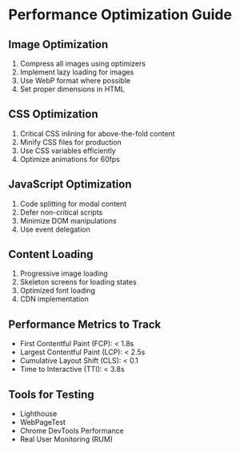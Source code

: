 # Performance Optimization Guide

## Image Optimization
1. Compress all images using optimizers
2. Implement lazy loading for images
3. Use WebP format where possible
4. Set proper dimensions in HTML

## CSS Optimization
1. Critical CSS inlining for above-the-fold content
2. Minify CSS files for production
3. Use CSS variables efficiently
4. Optimize animations for 60fps

## JavaScript Optimization
1. Code splitting for modal content
2. Defer non-critical scripts
3. Minimize DOM manipulations
4. Use event delegation

## Content Loading
1. Progressive image loading
2. Skeleton screens for loading states
3. Optimized font loading
4. CDN implementation

## Performance Metrics to Track
- First Contentful Paint (FCP): < 1.8s
- Largest Contentful Paint (LCP): < 2.5s
- Cumulative Layout Shift (CLS): < 0.1
- Time to Interactive (TTI): < 3.8s

## Tools for Testing
- Lighthouse
- WebPageTest
- Chrome DevTools Performance
- Real User Monitoring (RUM)